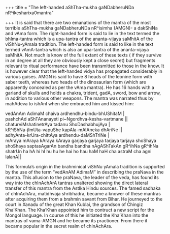 +++
title = "The left-handed aShTha-mukha gaNDabheruNDa nR^ikesharixa0mantra"

+++
It is said that there are two emanations of the mantra of the most
terrible aShTha-mukha gaNDabheruNDa nR^isimha (AMGN)- a dakShiNa and
vAma form. The right-handed form is said to lie in the text termed the
bhIma-tantra which is a upa-tantra of the ananta-vijaya saMhitA of the
viShNu-yAmala tradition. The left-handed form is said to like in the
text termed vAmA-tantra which is also an upa-tantra of the ananta-vijaya
saMhitA. Not much is know of the full extant of these texts ( if they
survive in an degree at all they are obviously kept a close secret) but
fragments relevant to ritual performance have been transmitted to those
in the know. It is however clear that the left-handed vidya has
propagated considerably in various guises. AMGN is said to have 8 heads
of the leonine form with saber teeth, whereas two heads of the
dinosaurian form (which are apparently concealed as per the vAma
mantra). He has 16 hands with a garland of skulls and holds a chakra,
trident, gadA, sword, bow and arrow, in addition to various other
weapons. The mantra was narrated thus by mahAdeva to ishAnI when she
embraced him and kissed him:  
  
vedAnAm AdimaM chaiva ardhendhu-bindu-bhUShitaM |  
pashchAd aShTAnanayeti pi\~Ngordhva-kesha-vartmane ||  
chaturviMshatinetrAya tadanu ShoDashabhujAya |  
kR^iShNa-jImUta-vapuShe kapAla-mAlAneka dhAriNe ||  
adhyAnta-krUra-chittAya ardhendu-daMShTriNe |  
mAraya mAraya kAraya kAraya garjaya garjaya tarjaya tarjaya shoShaya
shoShaya saptasAgarAn bandha bandha nAgAShTakAn gR^ihNa gR^ihNa shatrUn
ha hA hi hI hu hu he hai ho hau haM haH cha astraM cha agni lalanA||

This formula’s origin in the brahminical viShNu yAmala tradition is
supported by the use of the term “vedAnAM AdimaM” in describing the
praNava in the mantra. This allusion to the praNava, the leader of the
veda, has found its way into the chInAchArA tantras unaltered showing
the direct lateral transfer of this mantra from the AstIka Hindu
sources. The famed sadhaka of chInAchAra, matidhvaja shribhadra, became
a knower of these mantras after acquiring them from a brahmin savant
from Bihar. He journeyed to the court in Xanadu of the great Khan
Kublai, the grandson of Chingiz Kha’Khan. The Kha’Khan appointed him to
contruct a new script for the Mongol language. In course of this he
initiated the Kha’Khan into the mantras of vama-AMGN and he became its
practioner. From there it became popular in the secret realm of
chInAchAra.

